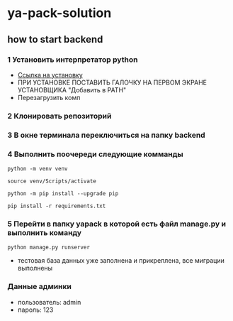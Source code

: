 # ya-pack-solution


## how to start backend

### 1 Установить интерпретатор python
- [Ссылка на установку](https://www.python.org/ftp/python/3.8.10/python-3.8.10-amd64.exe)
- ПРИ УСТАНОВКЕ ПОСТАВИТЬ ГАЛОЧКУ НА ПЕРВОМ ЭКРАНЕ УСТАНОВЩИКА "Добавить в PATH"
- Перезагрузить комп

### 2 Клонировать репозиторий

### 3 В окне терминала переключиться на папку backend

### 4 Выполнить поочереди следующие комманды
```
python -m venv venv

source venv/Scripts/activate

python -m pip install --upgrade pip

pip install -r requirements.txt

```
### 5 Перейти в папку yapack в которой есть файл manage.py и выполнить команду
```
python manage.py runserver
```
- тестовая база данных уже заполнена и прикреплена, все миграции выполнены
### Данные админки
- пользователь: admin
- пароль: 123


